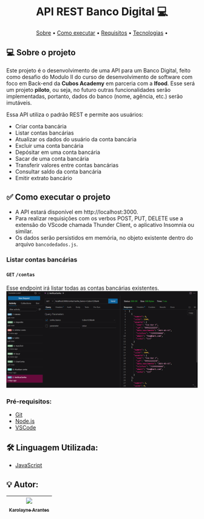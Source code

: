 <h1 align="center"> 
	API REST Banco Digital 💻
</h1>

<p align="center">
 <a href="#-sobre-o-projeto">Sobre</a> •
 <a href="#executar-o-projeto">Como executar</a> • 
  <a href="#-pre-requisitos">Requisitos</a> • 
 <a href="#-linguagem-utilizada">Tecnologias</a> • 
</p>

## 💻 Sobre o projeto

Este projeto é o desenvolvimento de uma API para um Banco Digital, feito como desafio do Modulo II do curso de desenvolvimento de software com foco em Back-end da **Cubos Academy** em parceria com a **Ifood**. Esse será um projeto **piloto**, ou seja, no futuro outras funcionalidades serão implementadas, portanto, dados do banco (nome, agência, etc.) serão imutáveis. 

Essa API utiliza o padrão REST e permite aos usuários:

-   Criar conta bancária
-   Listar contas bancárias
-   Atualizar os dados do usuário da conta bancária
-   Excluir uma conta bancária
-   Depósitar em uma conta bancária
-   Sacar de uma conta bancária
-   Transferir valores entre contas bancárias
-   Consultar saldo da conta bancária
-   Emitir extrato bancário

## ✅ Como executar o projeto

- A API estará disponível em http://localhost:3000.
- Para realizar requisições com os verbos POST, PUT, DELETE use a extensão do VScode chamada Thunder Client, o aplicativo Insomnia ou similar.
- Os dados serão persistidos em memória, no objeto existente dentro do arquivo `bancodedados.js`.

### Listar contas bancárias

#### `GET` `/contas`

Esse endpoint irá listar todas as contas bancárias existentes.
![Alt text](<img/verificar senha.png>)




### Pré-requisitos:

- [Git](https://git-scm.com)
- [Node.js](https://nodejs.org/en/)
- [VSCode](https://code.visualstudio.com/)

## 🛠 Linguagem Utilizada:

- [JavaScript](https://developer.mozilla.org/pt-BR/docs/Web/JavaScript)

## 💡 Autor:

| [<img src="![Alt text](img/octocat-1695760041166.png)" width=40><br><sub>Karolayne Arantes</sub>](https://github.com/KarolayneADP) |
| :---: |


